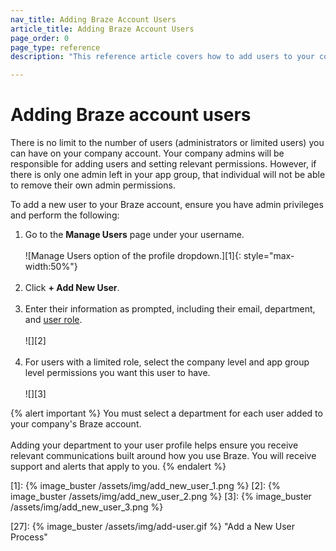 ```yaml
---
nav_title: Adding Braze Account Users
article_title: Adding Braze Account Users
page_order: 0
page_type: reference
description: "This reference article covers how to add users to your company account."

---
```


# Adding Braze account users

There is no limit to the number of users (administrators or limited users) you can have on your company account. Your company admins will be responsible for adding users and setting relevant permissions. However, if there is only one admin left in your app group, that individual will not be able to remove their own admin permissions.

To add a new user to your Braze account, ensure you have admin privileges and perform the following:

1. Go to the **Manage Users** page under your username.<br><br>![Manage Users option of the profile dropdown.][1]{: style="max-width:50%"}<br><br>
2. Click **+ Add New User**.<br><br>
3. Enter their information as prompted, including their email, department, and [user role]({{site.baseurl}}/user_guide/administrative/manage_your_braze_users/user_permissions/#editing-user-permissions).<br><br>![][2]<br><br>
4. For users with a limited role, select the company level and app group level permissions you want this user to have.<br><br>![][3]

{% alert important %}
You must select a department for each user added to your company's Braze account. <br><br>Adding your department to your user profile helps ensure you receive relevant communications built around how you use Braze. You will receive support and alerts that apply to you.
{% endalert %}

[1]: {% image_buster /assets/img/add_new_user_1.png %}
[2]: {% image_buster /assets/img/add_new_user_2.png %}
[3]: {% image_buster /assets/img/add_new_user_3.png %}

[27]: {% image_buster /assets/img/add-user.gif %} "Add a New User Process"
